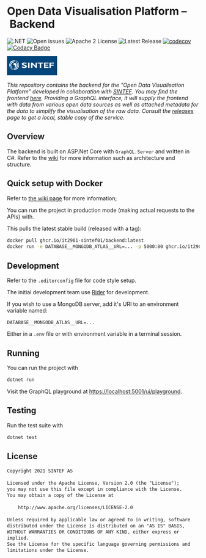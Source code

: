 # Open Data Visualisation Platform – Backend

![.NET](https://github.com/IT2901-SINTEF01/backend/workflows/.NET/badge.svg)
![Open issues](https://img.shields.io/github/issues/IT2901-SINTEF01/backend)
![Apache 2 License](https://img.shields.io/github/license/IT2901-SINTEF01/backend)
![Latest Release](https://img.shields.io/github/v/release/IT2901-SINTEF01/backend?include_prereleases)
[![codecov](https://codecov.io/gh/IT2901-SINTEF01/backend/branch/master/graph/badge.svg)](https://codecov.io/gh/IT2901-SINTEF01/backend)
[![Codacy Badge](https://app.codacy.com/project/badge/Grade/80baa14e3a6a4f138ae383c66baf1935)](https://www.codacy.com/gh/IT2901-SINTEF01/backend/dashboard?utm_source=github.com&amp;utm_medium=referral&amp;utm_content=IT2901-SINTEF01/backend&amp;utm_campaign=Badge_Grade)

<img src="./SINTEF_logo.png" alt="SINTEF" height=50 />

_This repository contains the backend for the "Open Data Visualisation Platform" developed in collaboration with [SINTEF](https://sintef.no). You may find the frontend [here](https://github.com/IT2901-SINTEF01/frontend). Providing a GraphQL interface, it will supply the frontend with data from various open data sources as well as attached metadata for the data to simplify the visualisation of the raw data. Consult the [releases](https://github.com/IT2901-SINTEF01/backend/releases) page to get a local, stable copy of the service._

## Overview

The backend is built on ASP.Net Core with `GraphQL.Server` and written in C#.
Refer to the [wiki](https://github.com/IT2901-SINTEF01/backend/wiki) for more information such as architecture and structure.

## Quick setup with Docker

Refer to [the wiki page](https://github.com/IT2901-SINTEF01/backend/wiki/Docker) for more information;

You can run the project in production mode (making actual requests to the APIs) with.

This pulls the latest stable build (released with a tag):

```bash
docker pull ghcr.io/it2901-sintef01/backend:latest
docker run -e DATABASE__MONGODB_ATLAS__URL=... -p 5000:80 ghcr.io/it2901-sintef01/backend:latest
```

## Development

Refer to the `.editorconfig` file for code style setup. 

The initial development team use [Rider](https://www.jetbrains.com/rider/) for development.

If you wish to use a MongoDB server, add it's URI to an environment variable named:

```env
DATABASE__MONGODB_ATLAS__URL=...
```

Either in a `.env` file or with environment variable in a terminal session.

## Running

You can run the project with

```bash
dotnet run
```

Visit the GraphQL playground at [https://localhost:5001/ui/playground](https://localhost:5001/ui/playground).

## Testing

Run the test suite with 

```bash
dotnet test
```

## License

```
Copyright 2021 SINTEF AS

Licensed under the Apache License, Version 2.0 (the "License");
you may not use this file except in compliance with the License.
You may obtain a copy of the License at

    http://www.apache.org/licenses/LICENSE-2.0

Unless required by applicable law or agreed to in writing, software
distributed under the License is distributed on an "AS IS" BASIS,
WITHOUT WARRANTIES OR CONDITIONS OF ANY KIND, either express or implied.
See the License for the specific language governing permissions and
limitations under the License.
```
